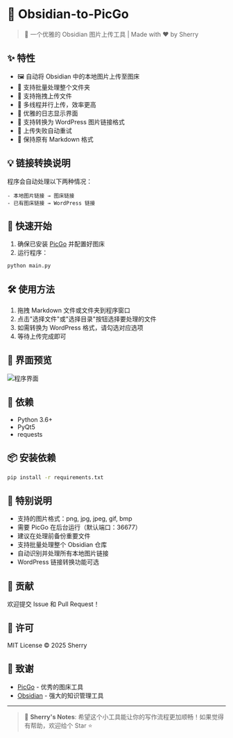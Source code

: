 # 🚀 Obsidian-to-PicGo

> 🎨 一个优雅的 Obsidian 图片上传工具 | Made with ❤️ by Sherry

## ✨ 特性

- 🖼️ 自动将 Obsidian 中的本地图片上传至图床
- 🔄 支持批量处理整个文件夹
- 🎯 支持拖拽上传文件
- 🌈 多线程并行上传，效率更高
- 🎨 优雅的日志显示界面
- 🔌 支持转换为 WordPress 图片链接格式
- 🔄 上传失败自动重试
- 📝 保持原有 Markdown 格式

## 💡 链接转换说明

程序会自动处理以下两种情况：
    
    - 本地图片链接 → 图床链接
    - 已有图床链接 → WordPress 链接

## 🚀 快速开始

1. 确保已安装 [PicGo](https://github.com/Molunerfinn/PicGo) 并配置好图床
2. 运行程序：
```bash
python main.py
```

## 🛠️ 使用方法

1. 拖拽 Markdown 文件或文件夹到程序窗口
2. 点击"选择文件"或"选择目录"按钮选择要处理的文件
3. 如需转换为 WordPress 格式，请勾选对应选项
4. 等待上传完成即可

## 🎨 界面预览

![程序界面](界面截图链接)

## 🔧 依赖

- Python 3.6+
- PyQt5
- requests

## 📦 安装依赖

```bash
pip install -r requirements.txt
```

## 🌟 特别说明

- 支持的图片格式：png, jpg, jpeg, gif, bmp
- 需要 PicGo 在后台运行（默认端口：36677）
- 建议在处理前备份重要文件
- 支持批量处理整个 Obsidian 仓库
- 自动识别并处理所有本地图片链接
- WordPress 链接转换功能可选

## 🤝 贡献

欢迎提交 Issue 和 Pull Request！

## 📝 许可

MIT License © 2025 Sherry

## 🎉 致谢

- [PicGo](https://github.com/Molunerfinn/PicGo) - 优秀的图床工具
- [Obsidian](https://obsidian.md/) - 强大的知识管理工具

---

> 🎨 **Sherry's Notes**: 希望这个小工具能让你的写作流程更加顺畅！如果觉得有帮助，欢迎给个 Star ⭐️

